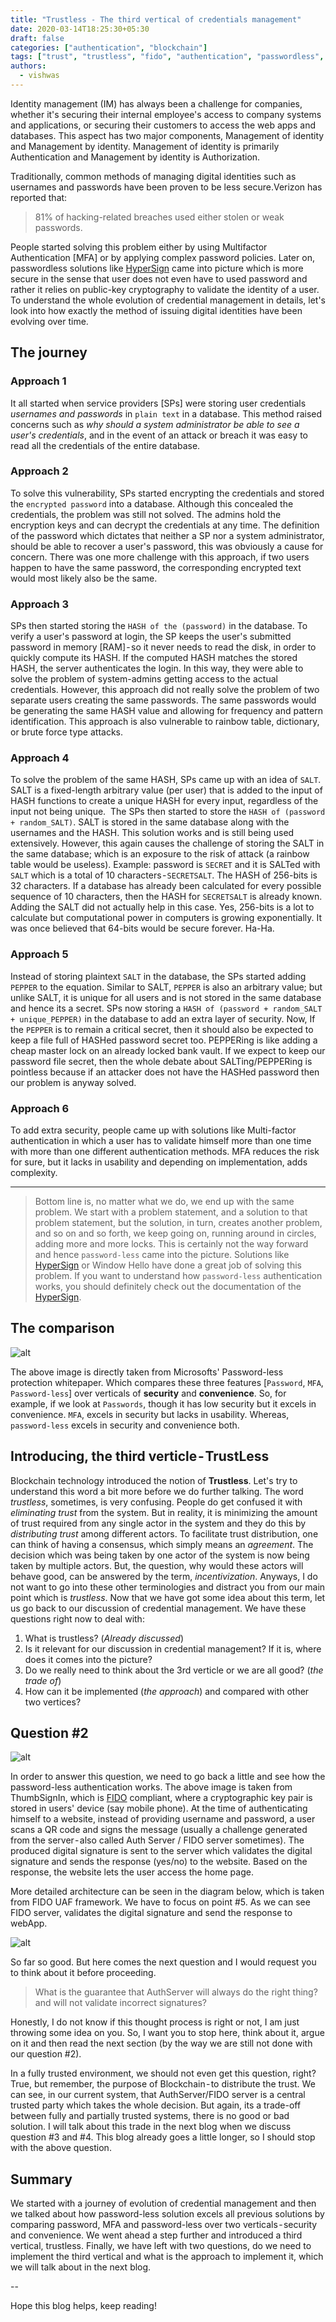 ```yaml
---
title: "Trustless - The third vertical of credentials management"
date: 2020-03-14T18:25:30+05:30
draft: false
categories: ["authentication", "blockchain"]
tags: ["trust", "trustless", "fido", "authentication", "passwordless", "public-key-infrastructure", "cryptography"]
authors:
  - vishwas
---
```


Identity management (IM) has always been a challenge for companies, whether it's securing their internal employee's access to company systems and applications, or securing their customers to access the web apps and databases. This aspect has two major components, Management of identity and Management by identity. Management of identity is primarily Authentication and Management by identity is Authorization.

Traditionally, common methods of managing digital identities such as usernames and passwords have been proven to be less secure.Verizon has reported that:

> 81% of hacking-related breaches used either stolen or weak passwords.

People started solving this problem either by using Multifactor Authentication [MFA] or by applying complex password policies. Later on, passwordless solutions like [HyperSign](https://hypermine.in/hypersign/) came into picture which is more secure in the 
sense that user does not even have to used password and rather it relies on public-key cryptography to validate the identity of a user. To understand the whole evolution of credential management in details, let's look into how exactly the method of issuing digital identities have been evolving over time.


## The journey

### Approach 1

It all started when service providers [SPs] were storing user credentials *usernames and passwords* in `plain text` in a database. This method raised concerns such as *why should a system administrator be able to see a user's credentials*, and in the event of an attack or breach it was easy to read all the credentials of the entire database.

### Approach 2 

To solve this vulnerability, SPs started encrypting the credentials and stored the `encrypted password` into a database. Although this concealed the credentials, the problem was still not solved. The admins hold the encryption keys and can decrypt the credentials at any time. The definition of the password which dictates that neither a SP nor a system administrator, should be able to recover a user's password, this was obviously a cause for concern. There was one more challenge with this approach, if two users happen to have the same password, the corresponding encrypted text would most likely also be the same.

### Approach 3

SPs then started storing the `HASH of the (password)` in the database. To verify a user's password at login, the SP keeps the user's submitted password in memory [RAM] - so it never needs to read the disk, in order to quickly compute its HASH.
If the computed HASH matches the stored HASH, the server authenticates the login. In this way, they were able to solve the problem of system-admins getting access to the actual credentials. However, this approach did not really solve the problem of two separate users creating the same passwords. The same passwords would be generating the same HASH value and allowing for frequency and pattern identification. This approach is also vulnerable to rainbow table, dictionary, or brute force type attacks.

### Approach 4

To solve the problem of the same HASH, SPs came up with an idea of `SALT`. SALT is a fixed-length arbitrary value (per 
user) that is added to the input of HASH functions to create a unique HASH for every input, regardless of the input not being unique. 
The SPs then started to store the `HASH of (password + random_SALT)`. SALT is stored in the same database along with the usernames and the HASH. This solution works and is still being used extensively. However, this again causes the challenge of storing the SALT in the same database; which is an exposure to the risk of attack (a rainbow table would be useless).
Example: password is `SECRET` and it is SALTed with `SALT` which is a total of 10 characters - `SECRETSALT`. The HASH of 256-bits is 32 characters. If a database has already been calculated for every possible sequence of 10 characters, then the HASH for `SECRETSALT` is already known. Adding the SALT did not actually help in this case. Yes, 256-bits is a lot to calculate but computational power in computers is growing exponentially. It was once believed that 64-bits would be secure forever. Ha-Ha.

### Approach 5

Instead of storing plaintext `SALT` in the database, the SPs started adding `PEPPER` to the equation. Similar to SALT, `PEPPER` is also an arbitrary value; but unlike SALT, it is unique for all users and is not stored in the same database and hence its a secret. SPs now storing a `HASH of (password + random_SALT + unique_PEPPER)` in the database to add an extra layer of security. Now, If the `PEPPER` is to remain a critical secret, then it should also be expected to keep a file full of HASHed password secret too. PEPPERing is like adding a cheap master lock on an already locked bank vault. If we expect to keep our password file secret, then the whole debate about SALTing/PEPPERing is pointless because if an attacker does not have the HASHed password then our problem is anyway solved.

### Approach 6 

To add extra security, people came up with solutions like Multi-factor authentication in which a user has to validate himself more than one time with more than one different authentication methods. MFA reduces the risk for sure, but it lacks in usability and depending on implementation, adds complexity.

---

> Bottom line is, no matter what we do, we end up with the same problem. We start with a problem statement, and a solution to that problem statement, but the solution, in turn, creates another problem, and so on and so forth, we keep going on, running around in circles, adding more and more locks. This is certainly not the way forward and hence `password-less` came into the picture. Solutions like [HyperSign](https://hypermine.in/hypersign/) or Window Hello have done a great job of solving this problem. If you 
want to understand how `password-less` authentication works, you should definitely check out the documentation of the [HyperSign](https://hypermine.in/hypersign/).


## The comparison

![alt](/images/trustless-the-third-verticle/0_pgKTtVIMQaHATPob.png)


The above image is directly taken from Microsofts' Password-less protection whitepaper. Which compares these three features [`Password`, `MFA`, `Password-less`] over verticals of **security** and **convenience**. So, for example, if we look at `Passwords`, though it has low security but it excels in convenience. `MFA`, excels in security but lacks in usability. Whereas, `password-less` excels in security and convenience both.


## Introducing, the third verticle - TrustLess

Blockchain technology introduced the notion of **Trustless**. Let's try to understand this word a bit more before we do further talking. The word *trustless*, sometimes, is very confusing. People do get confused it with *eliminating trust* from the system. But in reality, it is minimizing the amount of trust required from any single actor in the system and they do this by *distributing trust* among different actors. To facilitate trust distribution, one can think of having a consensus, which simply means an *agreement*. The decision which was being taken by one actor of the system is now being taken by multiple actors. But, the question, why would these actors will behave good, can be answered by the term, *incentivization*. Anyways, I do not want to go into these other terminologies and distract you from our main point which is *trustless*.
Now that we have got some idea about this term, let us go back to our discussion of credential management. We have these questions right now to deal with:

1. What is trustless? (*Already discussed*)
2. Is it relevant for our discussion in credential management? If it is, where does it comes into the picture?
3. Do we really need to think about the 3rd verticle or we are all good? (*the trade of*)
4. How can it be implemented (*the approach*) and compared with other two vertices?

## Question #2

![alt](/images/trustless-the-third-verticle/0_ATqf8zkQFN3GPyrx.png)

In order to answer this question, we need to go back a little and see how the password-less authentication works. The above image is taken from ThumbSignIn, which is [FIDO](https://fidoalliance.org/) compliant, where a cryptographic key pair is stored in users' device (say mobile phone). At the time of authenticating himself to a website, instead of providing username and password, a user scans a QR code and signs the message (usually a challenge generated from the server - also called Auth Server / FIDO server sometimes). The produced digital signature is sent to the server which validates the digital signature and sends the response (yes/no) to the website. Based on the response, the website lets the user access the home page.

More detailed architecture can be seen in the diagram below, which is taken from FIDO UAF framework. We have to focus on point #5. As we can see FIDO server, validates the digital signature and send the response to webApp.

![alt](/images/trustless-the-third-verticle/0_6ri2VTIw_9ocqt2Q.png)

So far so good. But here comes the next question and I would request you to think about it before proceeding.

> What is the guarantee that AuthServer will always do the right thing? and will not validate incorrect signatures?

Honestly, I do not know if this thought process is right or not, I am just throwing some idea on you. So, I want you to stop here, think about it, argue on it and then read the next section (by the way we are still not done with our question #2).

In a fully trusted environment, we should not even get this question, right? True, but remember, the purpose of Blockchain - to distribute the trust. We can see, in our current system, that AuthServer/FIDO server is a central trusted party which takes the whole decision. But again, its a trade-off between fully and partially trusted systems, there is no good or bad solution. I will talk about this trade in the next blog when we discuss question #3 and #4. This blog already goes a little longer, so I should stop with the above question.


## Summary

We started with a journey of evolution of credential management and then we talked about how password-less solution excels all previous solutions by comparing password, MFA and password-less over two verticals - security and convenience. We went ahead a step further and introduced a third vertical, trustless. Finally, we have left with two questions, do we need to implement the third vertical and what is the approach to implement it, which we will talk about in the next blog.


--

Hope this blog helps, keep reading!